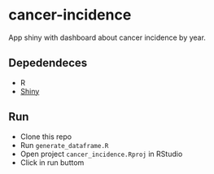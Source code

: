 # cancer-incidence

App shiny with dashboard about cancer incidence by year.

## Depedendeces
- R
- [Shiny](https://github.com/rstudio/shiny)

## Run
- Clone this repo
- Run `generate_dataframe.R`
- Open project `cancer_incidence.Rproj` in RStudio
- Click in run buttom
